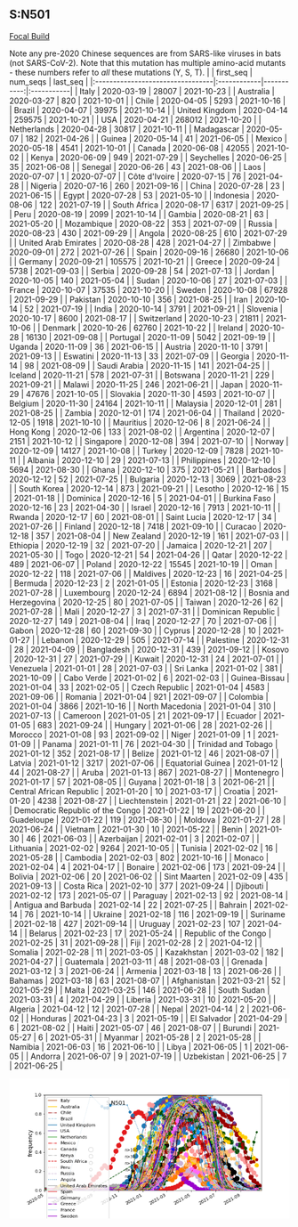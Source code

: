 

## S:N501
[Focal Build](https://nextstrain.org/groups/neherlab/ncov/S.N501)

Note any pre-2020 Chinese sequences are from SARS-like viruses in bats (not SARS-CoV-2).
Note that this mutation has multiple amino-acid mutants - these numbers refer to _all_ these mutations (Y, S, T).
|                                  | first_seq   |   num_seqs | last_seq   |
|:---------------------------------|:------------|-----------:|:-----------|
| Italy                            | 2020-03-19  |      28007 | 2021-10-23 |
| Australia                        | 2020-03-27  |        820 | 2021-10-01 |
| Chile                            | 2020-04-05  |       5293 | 2021-10-16 |
| Brazil                           | 2020-04-07  |      39975 | 2021-10-14 |
| United Kingdom                   | 2020-04-14  |     259575 | 2021-10-21 |
| USA                              | 2020-04-21  |     268012 | 2021-10-20 |
| Netherlands                      | 2020-04-28  |      30817 | 2021-10-11 |
| Madagascar                       | 2020-05-07  |        182 | 2021-04-26 |
| Guinea                           | 2020-05-14  |         41 | 2021-06-05 |
| Mexico                           | 2020-05-18  |       4541 | 2021-10-01 |
| Canada                           | 2020-06-08  |      42055 | 2021-10-02 |
| Kenya                            | 2020-06-09  |        949 | 2021-07-29 |
| Seychelles                       | 2020-06-25  |         35 | 2021-06-08 |
| Senegal                          | 2020-06-26  |         43 | 2021-08-06 |
| Laos                             | 2020-07-07  |          1 | 2020-07-07 |
| Côte d'Ivoire                    | 2020-07-15  |         76 | 2021-04-28 |
| Nigeria                          | 2020-07-16  |        260 | 2021-09-16 |
| China                            | 2020-07-28  |         23 | 2021-06-15 |
| Egypt                            | 2020-07-28  |         53 | 2021-05-10 |
| Indonesia                        | 2020-08-06  |        122 | 2021-07-19 |
| South Africa                     | 2020-08-17  |       6317 | 2021-09-25 |
| Peru                             | 2020-08-19  |       2099 | 2021-10-14 |
| Gambia                           | 2020-08-21  |         63 | 2021-05-20 |
| Mozambique                       | 2020-08-22  |        353 | 2021-07-09 |
| Russia                           | 2020-08-23  |        430 | 2021-09-29 |
| Angola                           | 2020-08-25  |        610 | 2021-07-29 |
| United Arab Emirates             | 2020-08-28  |        428 | 2021-04-27 |
| Zimbabwe                         | 2020-09-01  |        272 | 2021-07-26 |
| Spain                            | 2020-09-16  |      26680 | 2021-10-06 |
| Germany                          | 2020-09-21  |     105575 | 2021-10-21 |
| Greece                           | 2020-09-24  |       5738 | 2021-09-03 |
| Serbia                           | 2020-09-28  |         54 | 2021-07-13 |
| Jordan                           | 2020-10-05  |        140 | 2021-05-04 |
| Sudan                            | 2020-10-06  |         27 | 2021-07-03 |
| France                           | 2020-10-07  |      37535 | 2021-10-20 |
| Sweden                           | 2020-10-08  |      67928 | 2021-09-29 |
| Pakistan                         | 2020-10-10  |        356 | 2021-08-25 |
| Iran                             | 2020-10-14  |         52 | 2021-07-19 |
| India                            | 2020-10-14  |       3791 | 2021-09-21 |
| Slovenia                         | 2020-10-17  |       8600 | 2021-08-17 |
| Switzerland                      | 2020-10-23  |      21811 | 2021-10-06 |
| Denmark                          | 2020-10-26  |      62760 | 2021-10-22 |
| Ireland                          | 2020-10-28  |      16130 | 2021-09-08 |
| Portugal                         | 2020-11-09  |       5042 | 2021-09-19 |
| Uganda                           | 2020-11-09  |         36 | 2021-06-15 |
| Austria                          | 2020-11-10  |       3791 | 2021-09-13 |
| Eswatini                         | 2020-11-13  |         33 | 2021-07-09 |
| Georgia                          | 2020-11-14  |         98 | 2021-08-09 |
| Saudi Arabia                     | 2020-11-15  |        141 | 2021-04-25 |
| Iceland                          | 2020-11-21  |        578 | 2021-07-31 |
| Botswana                         | 2020-11-21  |        229 | 2021-09-21 |
| Malawi                           | 2020-11-25  |        246 | 2021-06-21 |
| Japan                            | 2020-11-29  |      47676 | 2021-10-05 |
| Slovakia                         | 2020-11-30  |       4593 | 2021-10-07 |
| Belgium                          | 2020-11-30  |      24164 | 2021-10-11 |
| Malaysia                         | 2020-12-01  |        281 | 2021-08-25 |
| Zambia                           | 2020-12-01  |        174 | 2021-06-04 |
| Thailand                         | 2020-12-05  |       1918 | 2021-10-10 |
| Mauritius                        | 2020-12-06  |          8 | 2021-06-24 |
| Hong Kong                        | 2020-12-06  |        133 | 2021-08-02 |
| Argentina                        | 2020-12-07  |       2151 | 2021-10-12 |
| Singapore                        | 2020-12-08  |        394 | 2021-07-10 |
| Norway                           | 2020-12-09  |      14127 | 2021-10-08 |
| Turkey                           | 2020-12-09  |       7828 | 2021-10-11 |
| Albania                          | 2020-12-10  |         29 | 2021-07-13 |
| Philippines                      | 2020-12-10  |       5694 | 2021-08-30 |
| Ghana                            | 2020-12-10  |        375 | 2021-05-21 |
| Barbados                         | 2020-12-12  |         52 | 2021-07-25 |
| Bulgaria                         | 2020-12-13  |       3069 | 2021-08-23 |
| South Korea                      | 2020-12-14  |        873 | 2021-09-21 |
| Lesotho                          | 2020-12-16  |         15 | 2021-01-18 |
| Dominica                         | 2020-12-16  |          5 | 2021-04-01 |
| Burkina Faso                     | 2020-12-16  |         23 | 2021-04-30 |
| Israel                           | 2020-12-16  |       7913 | 2021-10-11 |
| Rwanda                           | 2020-12-17  |         60 | 2021-08-01 |
| Saint Lucia                      | 2020-12-17  |         34 | 2021-07-26 |
| Finland                          | 2020-12-18  |       7418 | 2021-09-10 |
| Curacao                          | 2020-12-18  |        357 | 2021-08-04 |
| New Zealand                      | 2020-12-19  |        161 | 2021-07-03 |
| Ethiopia                         | 2020-12-19  |         32 | 2021-07-20 |
| Jamaica                          | 2020-12-21  |        207 | 2021-05-30 |
| Togo                             | 2020-12-21  |         54 | 2021-04-26 |
| Qatar                            | 2020-12-22  |        489 | 2021-06-07 |
| Poland                           | 2020-12-22  |      15545 | 2021-10-19 |
| Oman                             | 2020-12-22  |        118 | 2021-07-06 |
| Maldives                         | 2020-12-23  |         16 | 2021-04-25 |
| Bermuda                          | 2020-12-23  |          2 | 2021-01-05 |
| Estonia                          | 2020-12-23  |       3168 | 2021-07-28 |
| Luxembourg                       | 2020-12-24  |       6894 | 2021-08-12 |
| Bosnia and Herzegovina           | 2020-12-25  |         80 | 2021-07-05 |
| Taiwan                           | 2020-12-26  |         62 | 2021-07-28 |
| Mali                             | 2020-12-27  |          3 | 2021-07-31 |
| Dominican Republic               | 2020-12-27  |        149 | 2021-08-04 |
| Iraq                             | 2020-12-27  |         70 | 2021-07-06 |
| Gabon                            | 2020-12-28  |         60 | 2021-09-30 |
| Cyprus                           | 2020-12-28  |         10 | 2021-01-27 |
| Lebanon                          | 2020-12-29  |        505 | 2021-07-14 |
| Palestine                        | 2020-12-31  |         28 | 2021-04-09 |
| Bangladesh                       | 2020-12-31  |        439 | 2021-09-12 |
| Kosovo                           | 2020-12-31  |         27 | 2021-07-29 |
| Kuwait                           | 2020-12-31  |         24 | 2021-07-01 |
| Venezuela                        | 2021-01-01  |         28 | 2021-07-03 |
| Sri Lanka                        | 2021-01-02  |        381 | 2021-10-09 |
| Cabo Verde                       | 2021-01-02  |          6 | 2021-02-03 |
| Guinea-Bissau                    | 2021-01-04  |         33 | 2021-02-05 |
| Czech Republic                   | 2021-01-04  |       4583 | 2021-09-06 |
| Romania                          | 2021-01-04  |        921 | 2021-09-07 |
| Colombia                         | 2021-01-04  |       3866 | 2021-10-16 |
| North Macedonia                  | 2021-01-04  |        310 | 2021-07-13 |
| Cameroon                         | 2021-01-05  |         21 | 2021-09-17 |
| Ecuador                          | 2021-01-05  |        683 | 2021-09-24 |
| Hungary                          | 2021-01-06  |         28 | 2021-02-26 |
| Morocco                          | 2021-01-08  |         93 | 2021-09-02 |
| Niger                            | 2021-01-09  |          1 | 2021-01-09 |
| Panama                           | 2021-01-11  |         76 | 2021-04-30 |
| Trinidad and Tobago              | 2021-01-12  |        352 | 2021-08-17 |
| Belize                           | 2021-01-12  |         46 | 2021-08-07 |
| Latvia                           | 2021-01-12  |       3217 | 2021-07-06 |
| Equatorial Guinea                | 2021-01-12  |         44 | 2021-08-27 |
| Aruba                            | 2021-01-13  |        867 | 2021-08-27 |
| Montenegro                       | 2021-01-17  |         57 | 2021-08-05 |
| Guyana                           | 2021-01-18  |          3 | 2021-06-21 |
| Central African Republic         | 2021-01-20  |         10 | 2021-03-17 |
| Croatia                          | 2021-01-20  |       4238 | 2021-08-27 |
| Liechtenstein                    | 2021-01-21  |         22 | 2021-06-10 |
| Democratic Republic of the Congo | 2021-01-22  |         19 | 2021-06-20 |
| Guadeloupe                       | 2021-01-22  |        119 | 2021-08-30 |
| Moldova                          | 2021-01-27  |         28 | 2021-06-24 |
| Vietnam                          | 2021-01-30  |         10 | 2021-05-22 |
| Benin                            | 2021-01-30  |         46 | 2021-06-03 |
| Azerbaijan                       | 2021-02-01  |          3 | 2021-02-07 |
| Lithuania                        | 2021-02-02  |       9264 | 2021-10-05 |
| Tunisia                          | 2021-02-02  |         16 | 2021-05-28 |
| Cambodia                         | 2021-02-03  |        802 | 2021-10-16 |
| Monaco                           | 2021-02-04  |          4 | 2021-04-17 |
| Bonaire                          | 2021-02-06  |        173 | 2021-09-24 |
| Bolivia                          | 2021-02-06  |         20 | 2021-06-02 |
| Sint Maarten                     | 2021-02-09  |        435 | 2021-09-13 |
| Costa Rica                       | 2021-02-10  |        377 | 2021-09-24 |
| Djibouti                         | 2021-02-12  |        173 | 2021-05-07 |
| Paraguay                         | 2021-02-13  |         92 | 2021-08-14 |
| Antigua and Barbuda              | 2021-02-14  |         22 | 2021-07-25 |
| Bahrain                          | 2021-02-14  |         76 | 2021-10-14 |
| Ukraine                          | 2021-02-18  |        116 | 2021-09-19 |
| Suriname                         | 2021-02-18  |        427 | 2021-09-14 |
| Uruguay                          | 2021-02-23  |        107 | 2021-04-14 |
| Belarus                          | 2021-02-23  |         17 | 2021-05-24 |
| Republic of the Congo            | 2021-02-25  |         31 | 2021-09-28 |
| Fiji                             | 2021-02-28  |          2 | 2021-04-12 |
| Somalia                          | 2021-02-28  |         11 | 2021-03-05 |
| Kazakhstan                       | 2021-03-02  |        182 | 2021-04-27 |
| Guatemala                        | 2021-03-11  |         48 | 2021-08-03 |
| Grenada                          | 2021-03-12  |          3 | 2021-06-24 |
| Armenia                          | 2021-03-18  |         13 | 2021-06-26 |
| Bahamas                          | 2021-03-18  |         63 | 2021-08-07 |
| Afghanistan                      | 2021-03-21  |         52 | 2021-05-29 |
| Malta                            | 2021-03-25  |        146 | 2021-06-28 |
| South Sudan                      | 2021-03-31  |          4 | 2021-04-29 |
| Liberia                          | 2021-03-31  |         10 | 2021-05-20 |
| Algeria                          | 2021-04-12  |         12 | 2021-07-28 |
| Nepal                            | 2021-04-14  |          2 | 2021-06-02 |
| Honduras                         | 2021-04-23  |          3 | 2021-05-19 |
| El Salvador                      | 2021-04-29  |          6 | 2021-08-02 |
| Haiti                            | 2021-05-07  |         46 | 2021-08-07 |
| Burundi                          | 2021-05-27  |          6 | 2021-05-31 |
| Myanmar                          | 2021-05-28  |          2 | 2021-05-28 |
| Namibia                          | 2021-06-03  |         16 | 2021-06-10 |
| Libya                            | 2021-06-05  |          1 | 2021-06-05 |
| Andorra                          | 2021-06-07  |          9 | 2021-07-19 |
| Uzbekistan                       | 2021-06-25  |          7 | 2021-06-25 |

![Overall trends S.N501](/overall_trends_figures/overall_trends_S.N501.png)